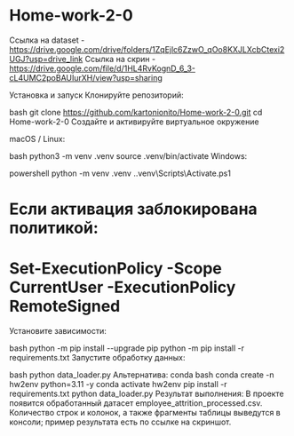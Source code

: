 # Home-work-2-0
Ссылка на dataset - https://drive.google.com/drive/folders/1ZqEjlc6ZzwO_qOo8KXJLXcbCtexi2UGJ?usp=drive_link
Ссылка на скрин - https://drive.google.com/file/d/1HL4RvKognD_6_3-cL4UMC2poBAUIurXH/view?usp=sharing

Установка и запуск
Клонируйте репозиторий:

bash
git clone https://github.com/kartonionito/Home-work-2-0.git
cd Home-work-2-0
Создайте и активируйте виртуальное окружение

macOS / Linux:

bash
python3 -m venv .venv
source .venv/bin/activate
Windows:

powershell
python -m venv .venv
.\.venv\Scripts\Activate.ps1
# Если активация заблокирована политикой:
# Set-ExecutionPolicy -Scope CurrentUser -ExecutionPolicy RemoteSigned
Установите зависимости:

bash
python -m pip install --upgrade pip
python -m pip install -r requirements.txt
Запустите обработку данных:

bash
python data_loader.py
Альтернатива: conda
bash
conda create -n hw2env python=3.11 -y
conda activate hw2env
pip install -r requirements.txt
python data_loader.py
Результат выполнения:
В проекте появится обработанный датасет employee_attrition_processed.csv.
Количество строк и колонок, а также фрагменты таблицы выведутся в консоли; пример результата есть по ссылке на скриншот.
